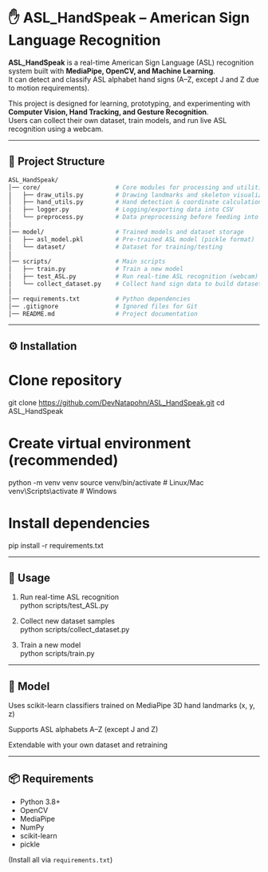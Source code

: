 # ✋ ASL_HandSpeak – American Sign Language Recognition

**ASL_HandSpeak** is a real-time American Sign Language (ASL) recognition system built with **MediaPipe, OpenCV, and Machine Learning**.  
It can detect and classify ASL alphabet hand signs (A–Z, except J and Z due to motion requirements).  

This project is designed for learning, prototyping, and experimenting with **Computer Vision, Hand Tracking, and Gesture Recognition**.  
Users can collect their own dataset, train models, and run live ASL recognition using a webcam.  

---

## 📂 Project Structure

```bash
ASL_HandSpeak/
│── core/                     # Core modules for processing and utilities
│   ├── draw_utils.py         # Drawing landmarks and skeleton visualization
│   ├── hand_utils.py         # Hand detection & coordinate calculation helpers
│   ├── logger.py             # Logging/exporting data into CSV
│   └── preprocess.py         # Data preprocessing before feeding into the model
│
│── model/                    # Trained models and dataset storage
│   ├── asl_model.pkl         # Pre-trained ASL model (pickle format)
│   └── dataset/              # Dataset for training/testing
│
│── scripts/                  # Main scripts
│   ├── train.py              # Train a new model
│   ├── test_ASL.py           # Run real-time ASL recognition (webcam)
│   └── collect_dataset.py    # Collect hand sign data to build dataset
│
│── requirements.txt          # Python dependencies
│── .gitignore                # Ignored files for Git
│── README.md                 # Project documentation
```
---

## ⚙️ Installation
# Clone repository
git clone https://github.com/DevNatapohn/ASL_HandSpeak.git
cd ASL_HandSpeak

# Create virtual environment (recommended)
python -m venv venv
source venv/bin/activate    # Linux/Mac
venv\Scripts\activate       # Windows

# Install dependencies
pip install -r requirements.txt

---

## 🚀 Usage
1. Run real-time ASL recognition  
python scripts/test_ASL.py  

2. Collect new dataset samples  
python scripts/collect_dataset.py  

3. Train a new model  
python scripts/train.py  

---

## 🧠 Model
Uses scikit-learn classifiers trained on MediaPipe 3D hand landmarks (x, y, z)  

Supports ASL alphabets A–Z (except J and Z)  

Extendable with your own dataset and retraining  

---

## 📦 Requirements
- Python 3.8+  
- OpenCV  
- MediaPipe  
- NumPy  
- scikit-learn  
- pickle  

(Install all via `requirements.txt`)  
